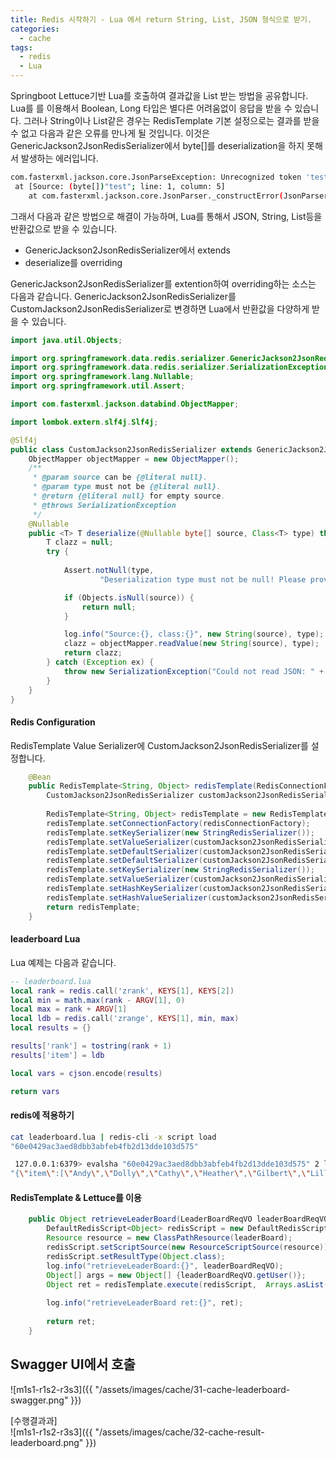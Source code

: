 ```yaml
---
title: Redis 시작하기 - Lua 에서 return String, List, JSON 형식으로 받기. 
categories:
  - cache
tags: 
  - redis
  - Lua
---
```


Springboot Lettuce기반 Lua를 호출하여 결과값을 List 받는 방법을 공유합니다.
Lua를 를 이용해서 Boolean, Long 타입은 별다른 어려움없이 응답을 받을 수 있습니다. 그러나 String이나 List같은 경우는 RedisTemplate 기본 설정으로는 결과를 받을 수 없고 다음과 같은 오류를 만나게 될 것입니다. 이것은 GenericJackson2JsonRedisSerializer에서 byte[]를 deserialization을 하지 못해서 발생하는 에러입니다.

```bash
com.fasterxml.jackson.core.JsonParseException: Unrecognized token 'test': was expecting (JSON String, Number, Array, Object or token 'null', 'true' or 'false')
 at [Source: (byte[])"test"; line: 1, column: 5]
	at com.fasterxml.jackson.core.JsonParser._constructError(JsonParser.java:2391) ~[jackson-core-2.13.5.jar!/:2.13.5]
```

그래서 다음과 같은 방법으로 해결이 가능하며, Lua를 통해서 JSON, String, List등을 반환값으로 받을 수 있습니다.

* GenericJackson2JsonRedisSerializer에서 extends 
* deserialize를 overriding
  
GenericJackson2JsonRedisSerializer를 extention하여 overriding하는 소스는 다음과 같습니다. GenericJackson2JsonRedisSerializer를 CustomJackson2JsonRedisSerializer로 변경하면 Lua에서 반환값을 다양하게 받을 수 있습니다.

```java
import java.util.Objects;

import org.springframework.data.redis.serializer.GenericJackson2JsonRedisSerializer;
import org.springframework.data.redis.serializer.SerializationException;
import org.springframework.lang.Nullable;
import org.springframework.util.Assert;

import com.fasterxml.jackson.databind.ObjectMapper;

import lombok.extern.slf4j.Slf4j;

@Slf4j
public class CustomJackson2JsonRedisSerializer extends GenericJackson2JsonRedisSerializer {
	ObjectMapper objectMapper = new ObjectMapper();
	/**
	 * @param source can be {@literal null}.
	 * @param type must not be {@literal null}.
	 * @return {@literal null} for empty source.
	 * @throws SerializationException
	 */
	@Nullable
	public <T> T deserialize(@Nullable byte[] source, Class<T> type) throws SerializationException {
		T clazz = null;
		try {
			
			Assert.notNull(type,
					"Deserialization type must not be null! Please provide Object.class to make use of Jackson2 default typing.");

			if (Objects.isNull(source)) {
				return null;
			}

			log.info("Source:{}, class:{}", new String(source), type);
			clazz = objectMapper.readValue(new String(source), type);
			return clazz;
		} catch (Exception ex) {
			throw new SerializationException("Could not read JSON: " + ex.getMessage(), ex);
		}
	}
}
```
#### Redis Configuration
RedisTemplate Value Serializer에 CustomJackson2JsonRedisSerializer를 설정합니다.
```java
    @Bean
    public RedisTemplate<String, Object> redisTemplate(RedisConnectionFactory redisConnectionFactory){
    	CustomJackson2JsonRedisSerializer customJackson2JsonRedisSerializer = new CustomJackson2JsonRedisSerializer();
    	
        RedisTemplate<String, Object> redisTemplate = new RedisTemplate<>();
        redisTemplate.setConnectionFactory(redisConnectionFactory);
        redisTemplate.setKeySerializer(new StringRedisSerializer());
        redisTemplate.setValueSerializer(customJackson2JsonRedisSerializer);
        redisTemplate.setDefaultSerializer(customJackson2JsonRedisSerializer);
        redisTemplate.setDefaultSerializer(customJackson2JsonRedisSerializer);
        redisTemplate.setKeySerializer(new StringRedisSerializer());
        redisTemplate.setValueSerializer(customJackson2JsonRedisSerializer);
        redisTemplate.setHashKeySerializer(customJackson2JsonRedisSerializer);
        redisTemplate.setHashValueSerializer(customJackson2JsonRedisSerializer);        
        return redisTemplate;
    }   
```
#### leaderboard Lua
Lua 예제는 다음과 같습니다.
```lua
-- leaderboard.lua 
local rank = redis.call('zrank', KEYS[1], KEYS[2])
local min = math.max(rank - ARGV[1], 0)
local max = rank + ARGV[1]
local ldb = redis.call('zrange', KEYS[1], min, max)
local results = {}

results['rank'] = tostring(rank + 1)
results['item'] = ldb

local vars = cjson.encode(results)

return vars
```

#### redis에 적용하기 
```bash
cat leaderboard.lua | redis-cli -x script load
"60e0429ac3aed8dbb3abfeb4fb2d13dde103d575"

 127.0.0.1:6379> evalsha "60e0429ac3aed8dbb3abfeb4fb2d13dde103d575" 2 leaderboard Heather 3
"{\"item\":[\"Andy\",\"Dolly\",\"Cathy\",\"Heather\",\"Gilbert\",\"Lilly\",\"Dinesh\"],\"rank\":\"6\"}"
```
#### RedisTemplate & Lettuce를 이용

```java
    public Object retrieveLeaderBoard(LeaderBoardReqVO leaderBoardReqVO) {
    	DefaultRedisScript<Object> redisScript = new DefaultRedisScript<>();
    	Resource resource = new ClassPathResource(leaderBoard);
    	redisScript.setScriptSource(new ResourceScriptSource(resource));
    	redisScript.setResultType(Object.class);
    	log.info("retrieveLeaderBoard:{}", leaderBoardReqVO);
    	Object[] args = new Object[] {leaderBoardReqVO.getUser()};
    	Object ret = redisTemplate.execute(redisScript,  Arrays.asList(leaderBoardReqVO.getKey(), leaderBoardReqVO.getUser()), leaderBoardReqVO.getCount());
    	
    	log.info("retrieveLeaderBoard ret:{}", ret);
    	
    	return ret;
    }
```

## Swagger UI에서 호출

![m1s1-r1s2-r3s3]({{ "/assets/images/cache/31-cache-leaderboard-swagger.png" }}) 

[수행결과과]  
![m1s1-r1s2-r3s3]({{ "/assets/images/cache/32-cache-result-leaderboard.png" }}) 